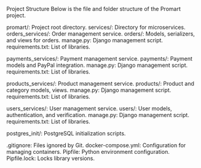 Project Structure
Below is the file and folder structure of the Promart project.


promart/: Project root directory.
services/: Directory for microservices.
orders_services/: Order management service.
orders/: Models, serializers, and views for orders.
manage.py: Django management script.
requirements.txt: List of libraries.


payments_services/: Payment management service.
payments/: Payment models and PayPal integration.
manage.py: Django management script.
requirements.txt: List of libraries.


products_services/: Product management service.
products/: Product and category models, views.
manage.py: Django management script.
requirements.txt: List of libraries.


users_services/: User management service.
users/: User models, authentication, and verification.
manage.py: Django management script.
requirements.txt: List of libraries.


postgres_init/: PostgreSQL initialization scripts.


.gitignore: Files ignored by Git.
docker-compose.yml: Configuration for managing containers.
Pipfile: Python environment configuration.
Pipfile.lock: Locks library versions.
